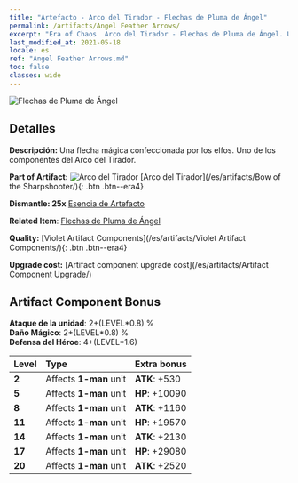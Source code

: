 ```yaml
---
title: "Artefacto - Arco del Tirador - Flechas de Pluma de Ángel"
permalink: /artifacts/Angel Feather Arrows/
excerpt: "Era of Chaos  Arco del Tirador - Flechas de Pluma de Ángel. Una flecha mágica confeccionada por los elfos. Uno de los componentes del Arco del Tirador."
last_modified_at: 2021-05-18
locale: es
ref: "Angel Feather Arrows.md"
toc: false
classes: wide
---
```


 ![Flechas de Pluma de Ángel](/images/t/artifact_40102.png)



## Detalles

 **Descripción:** Una flecha mágica confeccionada por los elfos. Uno de los componentes del Arco del Tirador.

 **Part of Artifact:** ![Arco del Tirador](/images/t/icon_artifact_10.png) [Arco del Tirador](/es/artifacts/Bow of the Sharpshooter/){: .btn .btn--era4}

 **Dismantle: 25x** [Esencia de Artefacto](/ItemsES/con_905/)

 **Related Item**: [Flechas de Pluma de Ángel](/ItemsES/art_104/)

 **Quality:** [Violet Artifact Components](/es/artifacts/Violet Artifact Components/){: .btn .btn--era4}

 **Upgrade cost:** [Artifact component upgrade cost](/es/artifacts/Artifact Component Upgrade/)

## Artifact Component Bonus

  **Ataque de la unidad**: 2+(LEVEL\*0.8) %<br/>**Daño Mágico**: 2+(LEVEL\*0.8) %<br/>**Defensa del Héroe**: 4+(LEVEL\*1.6)

  |  Level  | Type |    Extra bonus  | 
  |:--------|:-----|:----------------| 
  | **2** | Affects **1-man** unit | **ATK**: +530 | 
  | **5** | Affects **1-man** unit | **HP**: +10090 | 
  | **8** | Affects **1-man** unit | **ATK**: +1160 | 
  | **11** | Affects **1-man** unit | **HP**: +19570 | 
  | **14** | Affects **1-man** unit | **ATK**: +2130 | 
  | **17** | Affects **1-man** unit | **HP**: +29080 | 
  | **20** | Affects **1-man** unit | **ATK**: +2520 | 
